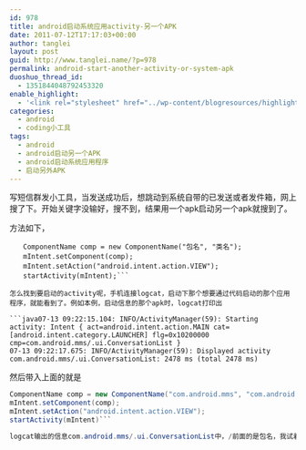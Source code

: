 ```yaml
---
id: 978
title: android启动系统应用activity-另一个APK
date: 2011-07-12T17:17:03+00:00
author: tanglei
layout: post
guid: http://www.tanglei.name/?p=978
permalink: android-start-another-activity-or-system-apk
duoshuo_thread_id:
  - 1351844048792453320
enable_highlight:
  - '<link rel="stylesheet" href="../wp-content/blogresources/highlightconfig/highlight.default.min.css"><script src="../wp-content/blogresources/highlightconfig/jquery-2.1.4.min.js"></script><script src="../wp-content/blogresources/highlightconfig/enable_highlight.js"></script>'
categories:
  - android
  - coding小工具
tags:
  - android
  - android启动另一个APK
  - android启动系统应用程序
  - 启动另外APK
---
```

写短信群发小工具，当发送成功后，想跳动到系统自带的已发送或者发件箱，网上搜了下。开始关键字没输好，搜不到，结果用一个apk启动另一个apk就搜到了。

方法如下，

```javaIntent mIntent = new Intent( ); 
　　ComponentName comp = new ComponentName("包名", "类名");     
　　mIntent.setComponent(comp); 
　　mIntent.setAction("android.intent.action.VIEW"); 
　　startActivity(mIntent);```

怎么找到要启动的activity呢，手机连接logcat，启动下那个想要通过代码启动的那个应用程序，就能看到了。例如本例，启动信息的那个apk时，logcat打印出

```java07-13 09:22:15.104: INFO/ActivityManager(59): Starting activity: Intent { act=android.intent.action.MAIN cat=[android.intent.category.LAUNCHER] flg=0x10200000 cmp=com.android.mms/.ui.ConversationList }
07-13 09:22:17.675: INFO/ActivityManager(59): Displayed activity com.android.mms/.ui.ConversationList: 2478 ms (total 2478 ms)
```

然后带入上面的就是 

```java
ComponentName comp = new ComponentName("com.android.mms", "com.android.mms.ui.ConversationList");     
mIntent.setComponent(comp); 
mIntent.setAction("android.intent.action.VIEW"); 
startActivity(mIntent)```

logcat输出的信息com.android.mms/.ui.ConversationList中，/前面的是包名，我试着把/后面的类名带入也不行，提示activityNotfound。最后/后面的类名也把包名加完整即可，及上面所示com.android.mms.ui.ConversationList。
